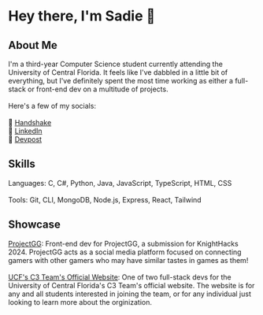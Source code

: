# Hey there, I'm Sadie 👋
## About Me
I'm a third-year Computer Science student currently attending the University of Central Florida. It feels like I've dabbled in a little bit of everything, but I've definitely spent the most time working as either a full-stack or front-end dev on a multitude of projects.<br/><br/>
Here's a few of my socials:<br/><br/>
🔗 [Handshake](https://ucf.joinhandshake.com/profiles/40554325) <br/>
🔗 [LinkedIn](https://www.linkedin.com/in/sadie-burns-267905340/) <br/>
🔗 [Devpost](https://devpost.com/sadiejklol?ref_content=user-portfolio&ref_feature=portfolio&ref_medium=global-nav)
## Skills
Languages: C, C#, Python, Java, JavaScript, TypeScript, HTML, CSS<br/><br/>
Tools: Git, CLI, MongoDB, Node.js, Express, React, Tailwind
## Showcase
[ProjectGG](https://www.project-gg.co/): Front-end dev for ProjectGG, a submission for KnightHacks 2024. ProjectGG acts as a social media platform focused on connecting gamers with other gamers who may have similar tastes in games as them!<br/><br/>
[UCF's C3 Team's Official Website](https://cs.ucf.edu/CyberCompetitionTeam/): One of two full-stack devs for the University of Central Florida's C3 Team's official website. The website is for any and all students interested in joining the team, or for any individual just looking to learn more about the orginization.
<!--
**SadieNiBu/SadieNiBu** is a ✨ _special_ ✨ repository because its `README.md` (this file) appears on your GitHub profile.

Here are some ideas to get you started:

- 🔭 I’m currently working on ...
- 🌱 I’m currently learning ...
- 👯 I’m looking to collaborate on ...
- 🤔 I’m looking for help with ...
- 💬 Ask me about ...
- 📫 How to reach me: ...
- 😄 Pronouns: ...
- ⚡ Fun fact: ...
-->
